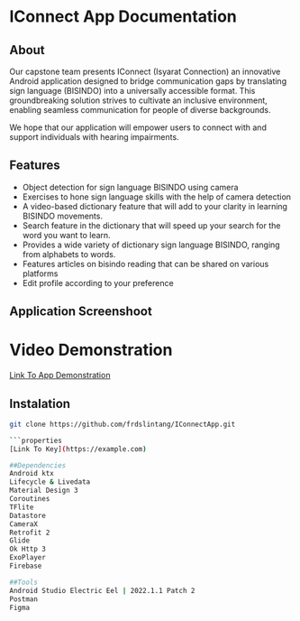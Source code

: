 # IConnect App Documentation

## About
Our capstone team presents IConnect (Isyarat Connection)  an innovative Android application designed to bridge communication gaps by translating sign language (BISINDO) into a universally accessible format. This groundbreaking solution strives to cultivate an inclusive environment, enabling seamless communication for people of diverse backgrounds.

We hope that our application will empower users to connect with and support individuals with hearing impairments.

## Features

- Object detection for sign language BISINDO using camera
- Exercises to hone sign language skills with the help of camera detection
- A video-based dictionary feature that will add to your clarity in learning BISINDO movements.
- Search feature in the dictionary that will speed up your search for the word you want to learn.
- Provides a wide variety of dictionary sign language BISINDO, ranging from alphabets to words.
- Features articles on bisindo reading that can be shared on various platforms 
- Edit profile according to your preference

## Application Screenshoot

# Video Demonstration

[Link To App Demonstration](https://example.com)

## Instalation
```bash
git clone https://github.com/frdslintang/IConnectApp.git

```properties
[Link To Key](https://example.com)

##Dependencies
Android ktx
Lifecycle & Livedata
Material Design 3
Coroutines
TFlite
Datastore
CameraX
Retrofit 2
Glide
Ok Http 3
ExoPlayer
Firebase

##Tools
Android Studio Electric Eel | 2022.1.1 Patch 2
Postman
Figma


